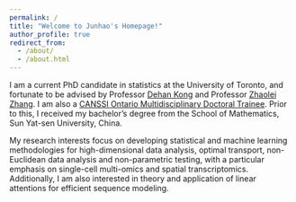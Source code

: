```yaml
---
permalink: /
title: "Welcome to Junhao's Homepage!"
author_profile: true
redirect_from: 
  - /about/
  - /about.html
---
```


I am a current PhD candidate in statistics at the University of Toronto, and fortunate to be advised by Professor [Dehan Kong](https://sites.google.com/site/kongdehanstat/) and Professor [Zhaolei Zhang](http://sites.utoronto.ca/zhanglab/). I am also a [CANSSI Ontario Multidisciplinary Doctoral Trainee](https://canssiontario.utoronto.ca/opportunities/uoft-opportunities/mdoc/). Prior to this, I received my bachelor’s degree from the School of Mathematics, Sun Yat-sen University, China.

My research interests focus on developing statistical and machine learning methodologies for high-dimensional data analysis, optimal transport, non-Euclidean data analysis and non-parametric testing, with a particular emphasis on single-cell multi-omics and spatial transcriptomics. Additionally, I am also interested in theory and application of linear attentions for efficient sequence modeling.  
